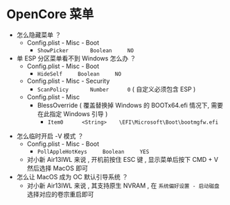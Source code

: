 # OpenCore 菜单

- 怎么隐藏菜单 ？
  - Config.plist - Misc - Boot
    - `ShowPicker		Boolean		NO`
- 单 ESP 分区菜单看不到 Windows 怎么办 ？
  - Config.plist - Misc - Boot
    - `HideSelf		Boolean		NO`
  - Config.plist - Misc - Security
    - `ScanPolicy		Number		0`  ( 自定义必须包含 ESP )
  - Config.plist - Misc
    - BlessOverride  ( 覆盖替换掉 Windows 的 BOOTx64.efi 情况下, 需要在此指定 Windows 引导 )
      - `Item0		<String>	\EFI\Microsoft\Boot\bootmgfw.efi`
+ 怎么临时开启 -V 模式 ？
  + Config.plist - Misc - Boot
    + `PollAppleHotKeys		Boolean		YES` 
  + 对小新 Air13IWL 来说 , 开机前按住 ESC 键 , 显示菜单后按下 CMD + V 然后选择 MacOS 即可
+ 怎么让 MacOS 成为 OC 默认引导系统 ？
  + 对小新 Air13IWL 来说 , 其支持原生 NVRAM , 在 `系统偏好设置 - 启动磁盘` 选择对应的卷宗重启即可